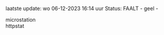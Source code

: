 laatste update: 
wo 06-12-2023 16:14   uur 
Status: FAALT - geel - 
<div class="service Y">microstation</div><div class="service G">httpstat</div>